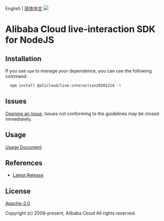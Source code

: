 English | [简体中文](README-CN.md)
![](https://aliyunsdk-pages.alicdn.com/icons/AlibabaCloud.svg)

# Alibaba Cloud live-interaction SDK for NodeJS

## Installation
If you use `npm` to manage your dependence, you can use the following command:

```sh
  npm install @alicloud/live-interaction20201214 -S
```

## Issues
[Opening an Issue](https://github.com/aliyun/alibabacloud-typescript-sdk/issues/new), Issues not conforming to the guidelines may be closed immediately.

## Usage
[Usage Document](https://github.com/aliyun/alibabacloud-typescript-sdk/blob/master/docs/Usage-EN.md#quick-examples)

## References
* [Latest Release](https://github.com/aliyun/alibabacloud-typescript-sdk/)

## License
[Apache-2.0](http://www.apache.org/licenses/LICENSE-2.0)

Copyright (c) 2009-present, Alibaba Cloud All rights reserved.
